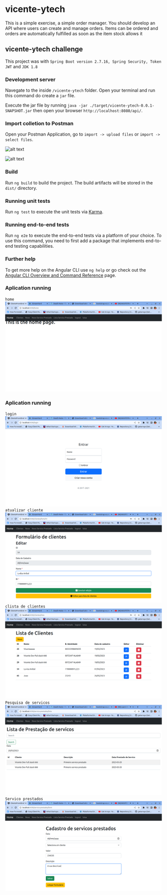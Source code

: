 # vicente-ytech
 This is a simple exercise, a simple order manager. You should develop an API where users can create and manage orders. Items can be ordered and orders are automatically fulfilled as soon as the item stock allows it

## vicente-ytech challenge

This project was with `Spring Boot version 2.7.16, Spring Security, Token JWT` and `JDK 1.8`

### Development server
 
Navegate to the inside `/vicente-ytech` folder. Open your terminal and run this command do create
a `jar` file. <br/> 

Execute the jar file by running `java -jar ./target/vicente-ytech-0.0.1-SNAPSHOT.jar` then open your browser `http://localhost:8080/api/`. <br/>

### Import colletion to Postman

Open your Postman Application, go to `import -> upload files` or `import -> select files`. 

![alt text](https://github.com/Vicente-jpro/vicente-ytech/images/import.png)

![alt text](https://github.com/Vicente-jpro/vicente-ytech/images/upload_file.png)

### Build

Run `ng build` to build the project. The build artifacts will be stored in the `dist/` directory.

### Running unit tests

Run `ng test` to execute the unit tests via [Karma](https://karma-runner.github.io).

### Running end-to-end tests

Run `ng e2e` to execute the end-to-end tests via a platform of your choice. To use this command, you need to first add a package that implements end-to-end testing capabilities.

### Further help

To get more help on the Angular CLI use `ng help` or go check out the [Angular CLI Overview and Command Reference](https://angular.io/cli) page.

### Aplication running

`home`
![alt text](https://github.com/Vicente-jpro/cliente-front-end/blob/master/src/assets/img-projects/home.png)

### Aplication running
`login`
![alt text](https://github.com/Vicente-jpro/cliente-front-end/blob/master/src/assets/img-projects/login.png)
`atualizar cliente`
![alt text](https://github.com/Vicente-jpro/cliente-front-end/blob/master/src/assets/img-projects/clientes-atualizar.png)
`clista de clientes`
![alt text](https://github.com/Vicente-jpro/cliente-front-end/blob/master/src/assets/img-projects/clientes-lista.png)
`Pesquisa de servicos`
![alt text](https://github.com/Vicente-jpro/cliente-front-end/blob/master/src/assets/img-projects/prestacao-servico-search.png)
`Servico prestados`
![alt text](https://github.com/Vicente-jpro/cliente-front-end/blob/master/src/assets/img-projects/servico-prestados-form-novo.png)
